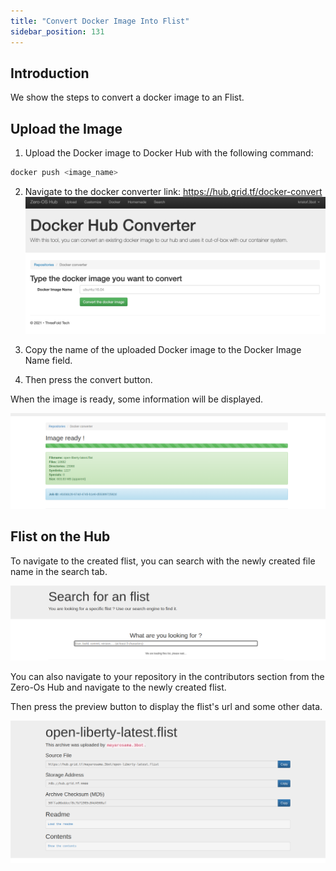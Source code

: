 ```yaml
---
title: "Convert Docker Image Into Flist"
sidebar_position: 131
---
```




## Introduction

We show the steps to convert a docker image to an Flist.

## Upload the Image

1. Upload the Docker image to Docker Hub with the following command:

```bash
docker push <image_name>
```

2. Navigate to the docker converter link: https://hub.grid.tf/docker-convert
   ![](./img/docker_convert.png)

3. Copy the name of the uploaded Docker image to the Docker Image Name field.

4. Then press the convert button.

When the image is ready, some information will be displayed.

![](./img/flist_ready.png)

## Flist on the Hub

To navigate to the created flist, you can search with the newly created file name in the search tab.

![](./img/search.png)

You can also navigate to your repository in the contributors section from the Zero-Os Hub and navigate to the newly created flist.

Then press the preview button to display the flist's url and some other data.

![](./img/preview.png)

